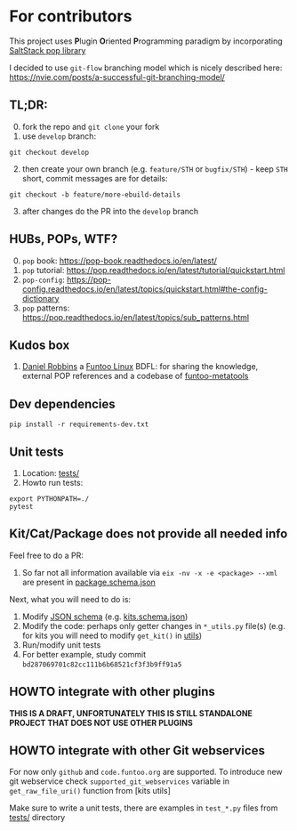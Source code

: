# For contributors
This project uses **P**lugin **O**riented **P**rogramming paradigm by
incorporating [SaltStack pop library]

I decided to use `git-flow` branching model which is nicely described here:
https://nvie.com/posts/a-successful-git-branching-model/

## TL;DR:
0. fork the repo and `git clone` your fork
1. use `develop` branch:
```
git checkout develop
```
2. then create your own branch (e.g. `feature/STH` or `bugfix/STH`) - keep `STH`
   short, commit messages are for details:
```
git checkout -b feature/more-ebuild-details
```
3. after changes do the PR into the `develop` branch


## HUBs, POPs, WTF?
0. `pop` book: https://pop-book.readthedocs.io/en/latest/
1. `pop` tutorial: https://pop.readthedocs.io/en/latest/tutorial/quickstart.html
2. `pop-config`: https://pop-config.readthedocs.io/en/latest/topics/quickstart.html#the-config-dictionary
3. `pop` patterns: https://pop.readthedocs.io/en/latest/topics/sub_patterns.html


## Kudos box
1. [Daniel Robbins] a [Funtoo Linux] BDFL: for sharing the knowledge, external
POP references and a codebase of [funtoo-metatools]


## Dev dependencies
```
pip install -r requirements-dev.txt
```


## Unit tests
1. Location: [tests/](tests)
2. Howto run tests:
```
export PYTHONPATH=./
pytest
```


## Kit/Cat/Package does not provide all needed info
Feel free to do a PR:
1. So far not all information available via `eix -nv -x -e <package> --xml` are
   present in [package.schema.json]

Next, what you will need to do is:
1. Modify [JSON schema](metarepo2json/metarepo2json/schemas) (e.g. [kits.schema.json])
2. Modify the code: perhaps only getter changes in `*_utils.py` file(s) (e.g.
   for kits you will need to modify `get_kit()` in [utils])
3. Run/modify unit tests
4. For better example, study commit `bd287069701c82cc111b6b68521cf3f3b9ff91a5`


## HOWTO integrate with other plugins
**THIS IS A DRAFT, UNFORTUNATELY THIS IS STILL STANDALONE PROJECT THAT DOES NOT
USE OTHER PLUGINS**


## HOWTO integrate with other Git webservices
For now only `github` and `code.funtoo.org` are supported. To introduce new git
webservice check `supported_git_webservices` variable in `get_raw_file_uri()`
function from [kits utils]

Make sure to write a unit tests, there are examples in `test_*.py` files from
[tests/](tests) directory


[SaltStack pop library]: https://gitlab.com/saltstack/pop/pop
[Daniel Robbins]: https://github.com/danielrobbins
[Funtoo Linux]: https://www.funtoo.org
[funtoo-metatools]: https://code.funtoo.org/bitbucket/users/drobbins/repos/funtoo-metatools/browse
[kits.schema.json]: metarepo2json/metarepo2json/schemas/kit.schema.json
[package.schema.json]: metarepo2json/metarepo2json/schemas/package.schema.json
[utils]: metarepo2json/metarepo2json/utils.py
